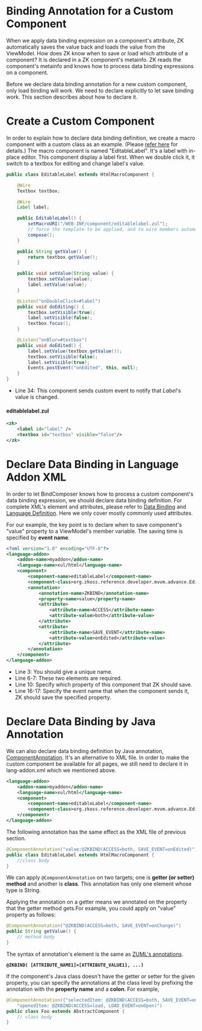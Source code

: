 # Binding Annotation for a Custom Component
When we apply data binding expression on a component's attribute, ZK automatically saves the value back and loads the value from the ViewModel. How does ZK know when to save or load which attribute of a component? It is declared in a ZK component's metainfo. ZK reads the component's metainfo and knows how to process data binding expressions on a component.

Before we declare data binding annotation for a new custom component, only load binding will work. We need to declare explicitly to let save binding work. This section describes about how to declare it.

Create a Custom Component
=========================

In order to explain how to declare data binding definition, we create a macro component with a custom class as an example. (Please [ refer here](http://books.zkoss.org/wiki/ZK_Developer%27s_Reference/UI_Composing/Macro_Component/Implement_Custom_Java_Class) for details.) The macro component is named "EditableLabel". It's a label with in-place editor. This component display a label first. When we double click it, it switch to a textbox for editing and change label's value.

``` java
public class EditableLabel extends HtmlMacroComponent {

    @Wire
    Textbox textbox;

    @Wire
    Label label;

    public EditableLabel() {
        setMacroURI("/WEB-INF/component/editablelabel.zul");
        // force the template to be applied, and to wire members automatically
        compose();
    }

    public String getValue() {
        return textbox.getValue();
    }

    public void setValue(String value) {
        textbox.setValue(value);
        label.setValue(value);
    }

    @Listen("onDoubleClick=#label")
    public void doEditing() {
        textbox.setVisible(true);
        label.setVisible(false);
        textbox.focus();
    }

    @Listen("onBlur=#textbox")
    public void doEdited() {
        label.setValue(textbox.getValue());
        textbox.setVisible(false);
        label.setVisible(true);
        Events.postEvent("onEdited", this, null);
    }
}
```

-   Line 34: This component sends custom event to notify that *Label*'s value is changed.

#### editablelabel.zul
``` xml
<zk>
    <label id="label" />
    <textbox id="textbox" visible="false"/>
</zk>
```

Declare Data Binding in Language Addon XML
==========================================

In order to let BindComposer knows how to process a custom component's data binding expression, we should declare data binding definition. For complete XML's element and attributes, please refer to [ Data Binding](http://books.zkoss.org/wiki/ZK_Component_Reference/Annotation/Data_Binding) and [ Language Definition](http://books.zkoss.org/wiki/ZK_Client-side_Reference/Language_Definition). Here we only cover mostly commonly used attributes.

For our example, the key point is to declare when to save component's "value" property to a ViewModel's member variable. The saving time is specified by **event name**.

``` xml
<?xml version="1.0" encoding="UTF-8"?>
<language-addon>
    <addon-name>myaddon</addon-name>
    <language-name>xul/html</language-name>
    <component>
        <component-name>editableLabel</component-name>
        <component-class>org.zkoss.reference.developer.mvvm.advance.EditableLabel</component-class>
        <annotation>
            <annotation-name>ZKBIND</annotation-name>
            <property-name>value</property-name>
            <attribute>
                <attribute-name>ACCESS</attribute-name>
                <attribute-value>both</attribute-value>
            </attribute>
            <attribute>
                <attribute-name>SAVE_EVENT</attribute-name>
                <attribute-value>onEdited</attribute-value>
            </attribute>
        </annotation>
    </component>
</language-addon>
```

-   Line 3: You should give a unique name.
-   Line 6-7: These two elements are required.
-   Line 10: Specify which property of this component that ZK should save.
-   Line 16-17: Specify the event name that when the component sends it, ZK should save the specified property.

Declare Data Binding by Java Annotation
=======================================

We can also declare data binding definition by Java annotation, [ComponentAnnotation](http://www.zkoss.org/javadoc/latest/zk/org/zkoss/zk/ui/annotation/ComponentAnnotation.html). It's an alternative to XML file. In order to make the custom component be available for all pages, we still need to declare it in lang-addon.xml which we mentioned above.

``` xml
<language-addon>
    <addon-name>myaddon</addon-name>
    <language-name>xul/html</language-name>
    <component>
        <component-name>editableLabel</component-name>
        <component-class>org.zkoss.reference.developer.mvvm.advance.EditableLabel</component-class>
    </component>
</language-addon>
```

The following annotation has the same effect as the XML file of previous section.

``` java
@ComponentAnnotation("value:@ZKBIND(ACCESS=both, SAVE_EVENT=onEdited)")
public class EditableLabel extends HtmlMacroComponent {
    //class body
}
```

We can apply `@ComponentAnnotation` on two targets; one is **getter (or setter) method** and another is **class**. This annotation has only one element whose type is String.

Applying the annotation on a getter means we annotated on the property that the getter method gets.For example, you could apply on "value" property as follows:

``` java
@ComponentAnnotation("@ZKBIND(ACCESS=both, SAVE_EVENT=onChange)")
public String getValue() {
    // method body
}
```

The syntax of annotation's element is the same as [ZUML's annotations](http://books.zkoss.org/wiki/ZK_Developer%27s_Reference/Annotations/Annotate_in_ZUML).

**`@ZKBIND( [ATTRIBUTE_NAME1]=[ATTRIBUTE_VALUE1], ...)`**

If the component's Java class doesn't have the getter or setter for the given property, you can specify the annotations at the class level by prefixing the annotation with the **property name** and a **colon**. For example,

``` java
@ComponentAnnotation({"selectedItem: @ZKBIND(ACCESS=both, SAVE_EVENT=onSelect)",
    "openedItem: @ZKBIND(ACCESS=load, LOAD_EVENT=onOpen)")
public class Foo extends AbstractComponent {
    // class body
}
```

